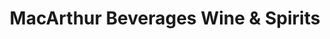 ---
title: "MacArthur Beverages Wine & Spirits"
url: /washington/macarthur-beverages-wine-und-spirits/
shop: Spirituosen
---
